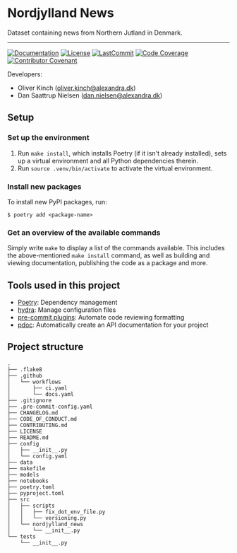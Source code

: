 # Nordjylland News

Dataset containing news from Northern Jutland in Denmark.

______________________________________________________________________
[![Documentation](https://img.shields.io/badge/docs-passing-green)](https://alexandrainst.github.io/NordjyllandNews/nordjylland_news.html)
[![License](https://img.shields.io/github/license/alexandrainst/NordjyllandNews)](https://github.com/alexandrainst/NordjyllandNews/blob/main/LICENSE)
[![LastCommit](https://img.shields.io/github/last-commit/alexandrainst/NordjyllandNews)](https://github.com/alexandrainst/NordjyllandNews/commits/main)
[![Code Coverage](https://img.shields.io/badge/Coverage-0%25-red.svg)](https://github.com/alexandrainst/NordjyllandNews/tree/main/tests)
[![Contributor Covenant](https://img.shields.io/badge/Contributor%20Covenant-2.0-4baaaa.svg)](https://github.com/alexandrainst/NordjyllandNews/blob/main/CODE_OF_CONDUCT.md)


Developers:

- Oliver Kinch (oliver.kinch@alexandra.dk)
- Dan Saattrup Nielsen (dan.nielsen@alexandra.dk)


## Setup

### Set up the environment

1. Run `make install`, which installs Poetry (if it isn't already installed), sets up a virtual environment and all Python dependencies therein.
2. Run `source .venv/bin/activate` to activate the virtual environment.

### Install new packages

To install new PyPI packages, run:

```
$ poetry add <package-name>
```

### Get an overview of the available commands

Simply write `make` to display a list of the commands available. This includes the
above-mentioned `make install` command, as well as building and viewing documentation,
publishing the code as a package and more.


## Tools used in this project
* [Poetry](https://towardsdatascience.com/how-to-effortlessly-publish-your-python-package-to-pypi-using-poetry-44b305362f9f): Dependency management
* [hydra](https://hydra.cc/): Manage configuration files
* [pre-commit plugins](https://pre-commit.com/): Automate code reviewing formatting
* [pdoc](https://github.com/pdoc3/pdoc): Automatically create an API documentation for your project


## Project structure
```
.
├── .flake8
├── .github
│   └── workflows
│       ├── ci.yaml
│       └── docs.yaml
├── .gitignore
├── .pre-commit-config.yaml
├── CHANGELOG.md
├── CODE_OF_CONDUCT.md
├── CONTRIBUTING.md
├── LICENSE
├── README.md
├── config
│   ├── __init__.py
│   └── config.yaml
├── data
├── makefile
├── models
├── notebooks
├── poetry.toml
├── pyproject.toml
├── src
│   ├── scripts
│   │   ├── fix_dot_env_file.py
│   │   └── versioning.py
│   └── nordjylland_news
│       └── __init__.py
└── tests
    └── __init__.py
```
